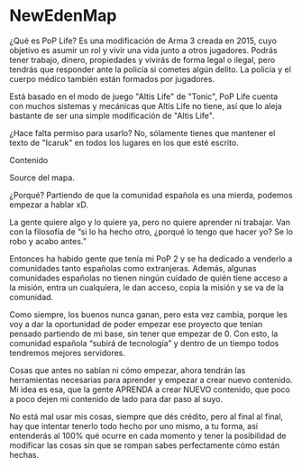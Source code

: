 # NewEdenMap
¿Qué es PoP Life? Es una modificación de Arma 3 creada en 2015, cuyo objetivo es asumir un rol y vivir una vida junto a otros jugadores. Podrás tener trabajo, dinero, propiedades y vivirás de forma legal o ilegal, pero tendrás que responder ante la policía si cometes algún delito. La policía y el cuerpo médico también están formados por jugadores.

Está basado en el modo de juego "Altis Life" de "Tonic", PoP Life cuenta con muchos sistemas y mecánicas que Altis Life no tiene, así que lo aleja bastante de ser una simple modificación de "Altis Life".

¿Hace falta permiso para usarlo? No, sólamente tienes que mantener el texto de "Icaruk" en todos los lugares en los que esté escrito.

Contenido

Source del mapa.

¿Porqué? Partiendo de que la comunidad española es una mierda, podemos empezar a hablar xD.

La gente quiere algo y lo quiere ya, pero no quiere aprender ni trabajar. Van con la filosofía de “si lo ha hecho otro, ¿porqué lo tengo que hacer yo? Se lo robo y acabo antes.”

Entonces ha habido gente que tenía mi PoP 2 y se ha dedicado a venderlo a comunidades tanto españolas como extranjeras. Además, algunas comunidades españolas no tienen ningún cuidado de quién tiene acceso a la misión, entra un cualquiera, le dan acceso, copia la misión y se va de la comunidad.

Como siempre, los buenos nunca ganan, pero esta vez cambia, porque les voy a dar la oportunidad de poder empezar ese proyecto que tenían pensado partiendo de mi base, sin tener que empezar de 0. Con esto, la comunidad española “subirá de tecnología” y dentro de un tiempo todos tendremos mejores servidores.

Cosas que antes no sabían ni cómo empezar, ahora tendrán las herramientas necesarias para aprender y empezar a crear nuevo contenido. Mi idea es esa, que la gente APRENDA a crear NUEVO contenido, que poco a poco dejen mi contenido de lado para dar paso al suyo.

No está mal usar mis cosas, siempre que dés crédito, pero al final al final, hay que intentar tenerlo todo hecho por uno mismo, a tu forma, así entenderás al 100% qué ocurre en cada momento y tener la posibilidad de modificar las cosas sin que se rompan sabes perfectamente cómo están hechas.

